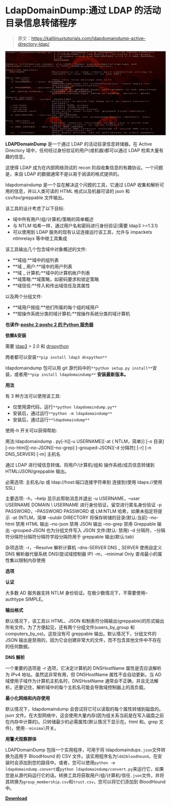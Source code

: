 # LdapDomainDump:通过 LDAP 的活动目录信息转储程序

> 原文：<https://kalilinuxtutorials.com/ldapdomaindump-active-directory-ldap/>

[![LdapDomainDump : Active Directory Information Dumper via LDAP](img/28ae4ee23aba1ae08a44425d5a1dbbed.png "LdapDomainDump : Active Directory Information Dumper via LDAP")](https://1.bp.blogspot.com/-GPzXf1GKLZI/XWNRajfh8KI/AAAAAAAACJ4/T3FAFqS8kzU2lj9W4FkNF6LrYl7ytZEZACLcBGAs/s1600/ldapdomaindump%2B%25281%2529.png)

**LDAPDomainDump** 是一个通过 LDAP 的活动目录信息转储器。在 Active Directory 域中，任何经过身份验证的用户(或机器)都可以通过 LDAP 检索大量有趣的信息。

这使得 LDAP 成为在内部网络测试的 recon 阶段收集信息的有趣协议。一个问题是，来自 LDAP 的数据通常不是以易于阅读的格式提供的。

ldapdomaindump 是一个旨在解决这个问题的工具，它通过 LDAP 收集和解析可用的信息，并以人类可读的 HTML 格式以及机器可读的 json 和 csv/tsv/greppable 文件输出。

该工具的设计考虑了以下目标:

*   域中所有用户/组/计算机/策略的简单概述
*   与 NTLM 哈希一样，通过用户名和密码进行身份验证(需要 ldap3 >=1.3.1)
*   可以使用到 LDAP 服务的现有认证连接运行该工具，允许与 impackets ntlmrelayx 等中继工具集成

该工具输出几个包含域中对象概述的文件:

*   **域组:**域中的组列表
*   **域 _ 用户:**域中的用户列表
*   **域 _ 计算机:**域中的计算机帐户列表
*   **域策略:**域策略，如密码要求和锁定策略
*   **域信任:**传入和传出域信任及其属性

以及两个分组文件:

*   **域用户按组:**他们所属的每个组的域用户
*   **按操作系统分类的域计算机:**按操作系统分类的域计算机

**也读作-[poshc 2:poshc 2 的 Python 服务器](https://kalilinuxtutorials.com/poshc2-python-server/)**

**依赖&安装**

需要 [ldap3](https://github.com/cannatag/ldap3) > 2.0 和 [dnspython](https://github.com/rthalley/dnspython)

两者都可以安装`**pip install ldap3 dnspython**`

ldapdomaindump 包可以用 git 源代码中的`**python setup.py install**`安装，或者用`**pip install ldapdomaindump**` **安装最新版本。**

**用法**

有 3 种方法可以使用该工具:

*   仅使用源代码，运行`**python ldapdomaindump.py**`
*   安装后，通过运行`**python -m ldapdomaindump**`
*   安装后，通过运行`**ldapdomaindump**`

使用-h 开关可以获得帮助:

用法:ldapdomaindump . py[-h][-u USERNAME][-at { NTLM，简单}]
[-o 目录][–no-html][–no-JSON][–no-grep]
[–grouped-JSON][-d 分隔符] [-r] [-n DNS_SERVER]
[-m]
主机名

通过 LDAP 进行域信息转储。将用户/计算机/组和
操作系统/成员信息转储到 HTML/JSON/greppable 输出。

必需选项:
主机名/ip 或 ldap://host:端口连接字符串到
连接到(使用 ldaps://使用 SSL)

主要选项:
-h，–help 显示此帮助消息并退出
-u USERNAME，–user USERNAME DOMAIN \ USERNAME 进行身份验证，留空进行匿名身份验证
-p PASSWORD，–PASSWORD PASSWORD 或 LM:NTLM 哈希，如果未指定将提示
-at {NTLM，简单 –outdir DIRECTORY 将保存转储的目录(默认:当前)
–no-html 禁用 HTML 输出
–no-json 禁用 JSON 输出
–no-grep 禁用 Greppable 输出
–grouped-JSON 也为分组文件写入 JSON 文件(默认:
禁用)
-d 分隔符，–分隔符分隔符分隔符分隔符字段分隔符用于 greppable 输出(默认:tab)

杂项选项:
-r，–Resolve 解析计算机 –dns-SERVER DNS _ SERVER 使用自定义 DNS 解析器代替系统 DNS(尝试域控制器 IP)
-m，–minimal Only 查询最小的属性集以限制内存使用

**选项**

**认证**

大多数 AD 服务器支持 NTLM 身份验证。在极少数情况下，不需要使用–authtype SIMPLE。

**输出格式**

默认情况下，该工具以 HTML、JSON 和制表符分隔输出(greppable)的形式输出所有文件。为了方便起见，还有两个分组文件(users_by_group 和 computers_by_os)。这些没有可 greppable 输出。默认情况下，分组文件的 JSON 输出是禁用的，因为它会创建非常大的文件，而不包含其他文件中不存在的任何数据。

**DNS 解析**

一个重要的选项是 *-r* 选项，它决定计算机的 DNSHostName 属性是否应该解析为 IPv4 地址。虽然这非常有用，但 DNSHostName 属性不会自动更新。当 AD 域使用子域作为计算机主机名时，DNSHostName 通常会不正确，并且无法解析。还要记住，解析域中的每个主机名可能会导致域控制器上的高负载。

**最小化网络和内存使用**

默认情况下，ldapdomaindump 会尝试将它可以读取的每个属性转储到磁盘的。json 文件。在大型网络中，这会使用大量内存(因为组关系当前是在写入磁盘之前在内存中计算的)。只转储最少的必需属性(默认情况下显示在。html 和。grep 文件)，使用`--minimal`开关。

**用警犬观察群体**

LDAPDomainDump 包括一个实用程序，可用于将 ldapdomaindups`.json`文件转换为适用于 BloodHound 的 CSV 文件。该实用程序名为`ldd2bloodhound`，在安装时会添加到您的路径中。或者，您可以使用`python -m ldapdomaindump.convert`或`python ldapdomaindump/convert.py`来运行它，如果您是从源代码运行它的话。转换工具将获取用户/组/计算机/信任`.json`文件，并将其转换为`group_membership.csv`和`trust.csv`，您可以将它们添加到 BloodHound 中。

[**Download**](https://github.com/dirkjanm/ldapdomaindump)